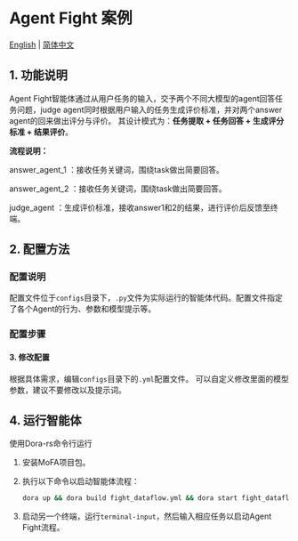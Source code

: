 # Agent Fight 案例

[English](README.md) | [简体中文](README_cn.md)

## 1. 功能说明

Agent Fight智能体通过从用户任务的输入，交予两个不同大模型的agent回答任务问题，judge agent同时根据用户输入的任务生成评价标准，并对两个answer agent的回来做出评分与评价。
其设计模式为：**任务提取 + 任务回答 + 生成评分标准 + 结果评价**。

**流程说明：**

answer_agent_1 ：接收任务关键词，围绕task做出简要回答。

answer_agent_2 ：接收任务关键词，围绕task做出简要回答。

judge_agent ：生成评价标准，接收answer1和2的结果，进行评价后反馈至终端。


## 2. 配置方法

### 配置说明

配置文件位于`configs`目录下，`.py`文件为实际运行的智能体代码。配置文件指定了各个Agent的行为、参数和模型提示等。

### 配置步骤


#### 3. 修改配置

根据具体需求，编辑`configs`目录下的`.yml`配置文件。
可以自定义修改里面的模型参数，建议不要修改以及提示词。


## 4. 运行智能体

使用Dora-rs命令行运行

1. 安装MoFA项目包。
2. 执行以下命令以启动智能体流程：
   ```bash
   dora up && dora build fight_dataflow.yml && dora start fight_dataflow.yml --attach
   ```
3. 启动另一个终端，运行`terminal-input`，然后输入相应任务以启动Agent Fight流程。

   ​                                                                                                                                              

